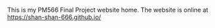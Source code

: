 This is my PM566 Final Project website home. The website is online at https://shan-shan-666.github.io/
